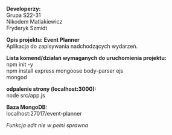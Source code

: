 **Developerzy:**  
Grupa S22-31  
Nikodem Matlakiewicz  
Fryderyk Szmidt  
  
**Opis projektu: Event Planner**  
Aplikacja do zapisywania nadchodzących wydarzeń.  

**Lista komend/działań wymaganych do uruchomienia projektu:**  
npm init -y  
npm install express mongoose body-parser ejs  
mongod  

**odpalenie strony (localhost:3000):**  
node src/app.js  
  
**Baza MongoDB:**  
localhost:27017/event-planner  
  
*Funkcja edit nie w pełni sprawna*  
